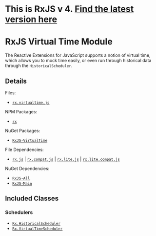 # This is RxJS v 4. [Find the latest version here](https://github.com/reactivex/rxjs)
# RxJS Virtual Time Module #

The Reactive Extensions for JavaScript supports a notion of virtual time, which allows you to mock time easily, or even run through historical data through the `HistoricalScheduler`.

## Details ##

Files:
- [`rx.virtualtime.js`](https://github.com/Reactive-Extensions/RxJS/blob/master/dist/rx.virtualtime.js)

NPM Packages:
- [`rx`](https://www.npmjs.org/package/rx)

NuGet Packages:
- [`RxJS-VirtualTime`](http://www.nuget.org/packages/RxJS-VirtualTime/)

File Dependencies:
- [`rx.js`](https://github.com/Reactive-Extensions/RxJS/blob/master/dist/rx.js) | [`rx.compat.js`](https://github.com/Reactive-Extensions/RxJS/blob/master/dist/rx.compat.js) | [`rx.lite.js`](https://github.com/Reactive-Extensions/RxJS/blob/master/dist/rx.lite.js) | [`rx.lite.compat.js`](https://github.com/Reactive-Extensions/RxJS/blob/master/dist/rx.lite.compat.js)

NuGet Dependencies:
- [`RxJS-All`](http://www.nuget.org/packages/RxJS-All/)
- [`RxJS-Main`](http://www.nuget.org/packages/RxJS-Main/)

## Included Classes ##

### Schedulers

- [`Rx.HistoricalScheduler`](../../api/schedulers/historicalscheduler.md)
- [`Rx.VirtualTimeScheduler`](../../api/schedulers/virtualtimescheduler.md)

